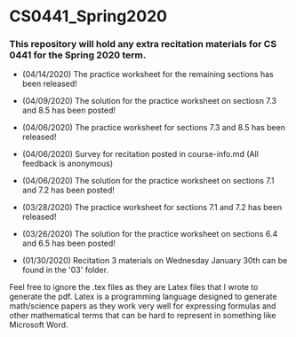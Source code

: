 # CS0441_Spring2020
### This repository will hold any extra recitation materials for CS 0441 for the Spring 2020 term. 

* (04/14/2020) The practice worksheet for the remaining sections has been released!

* (04/09/2020) The solution for the practice worksheet on sectiosn 7.3 and 8.5 has been posted!

* (04/06/2020) The practice worksheet for sections 7.3 and 8.5 has been released!

* (04/06/2020) Survey for recitation posted in course-info.md (All feedback is anonymous)

* (04/06/2020) The solution for the practice worksheet on sections 7.1 and 7.2 has been posted!

* (03/28/2020) The practice worksheet for sections 7.1 and 7.2 has been released!

* (03/26/2020) The solution for the practice worksheet on sections 6.4 and 6.5 has been posted!

* (01/30/2020) Recitation 3 materials on Wednesday January 30th can be found in the '03' folder. 

Feel free to ignore the .tex files as they are Latex files that I wrote to generate the pdf. Latex is a programming language designed to generate math/science papers as they work very well for expressing formulas and other mathematical terms that can be hard to represent in something like Microsoft Word.
